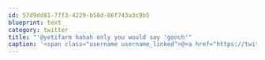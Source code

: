```yaml
---
id: 57d9dd81-77f3-4229-b58d-86f743a3c9b5
blueprint: text
category: twitter
title: "'@yetifarm hahah only you would say 'gonch'"
caption: '<span class="username username_linked">@<a href="https://twitter.com/yetifarm" title="Yeti Farm Animation">yetifarm</a></span> hahah only you would say ''gonch'''
---
```

